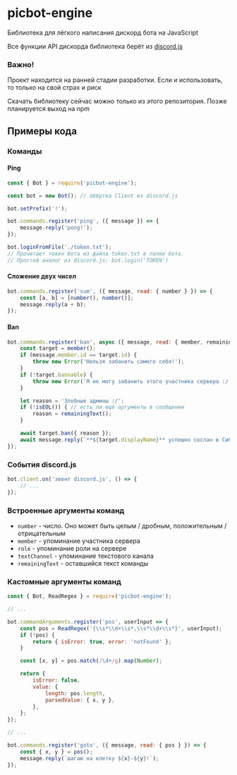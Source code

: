 # picbot-engine

Библиотека для лёгкого написания дискорд бота на JavaScript

Все функции API дискорда библиотека берёт из [discord.js](https://github.com/discordjs/discord.js)

### Важно!

Проект находится на ранней стадии разработки. Если и использовать, то только на свой страх и риск

Скачать библиотеку сейчас можно только из *этого* репозитория. Позже планируется выход на npm

## Примеры кода

### Команды

#### Ping

```js
const { Bot } = require('picbot-engine');

const bot = new Bot(); // обёртка Client из discord.js

bot.setPrefix('!');

bot.commands.register('ping', ({ message }) => {
    message.reply('pong!');
});

bot.loginFromFile('./token.txt');
// Прочитает токен бота из файла token.txt в папке бота.
// Простой аналог из discord.js: bot.login('TOKEN')
```

#### Сложение двух чисел

```js
bot.commands.register('sum', ({ message, read: { number } }) => {
    const [a, b] = [number(), number()];
    message.reply(a + b);
});
```

#### Ban

```js
bot.commands.register('ban', async ({ message, read: { member, remainingText }, isEOL }) => {
    const target = member();
    if (message.member.id == target.id) {
        throw new Error('Нельзя забанить самого себя!');
    }
    if (!target.bannable) {
        throw new Error('Я не могу забанить этого участника сервера :/');
    }

    let reason = 'Злобные админы :/';
    if (!isEOL()) { // есть ли ещё аргументы в сообщении
        reason = remainingText();
    }

    await target.ban({ reason });
    await message.reply(`**${target.displayName}** успешно сослан в Сибирь`);
});
```

### События discord.js

```js
bot.client.on('эвент discord.js', () => {
    // ...
});
```

### Встроенные аргументы команд

* `number` - число. Оно может быть целым / дробным, положительным / отрицательным
* `member` - упоминание участника сервера
* `role` - упоминание роли на сервере
* `textChannel` - упоминание текстового канала
* `remainingText` - оставшийся текст команды

### Кастомные аргументы команд

```js
const { Bot, ReadRegex } = require('picbot-engine');

// ...

bot.commandArguments.register('pos', userInput => {
    const pos = ReadRegex('{\\s*\\d+\\s*,\\s*\\d+\\s*}', userInput);
    if (!pos) {
        return { isError: true, error: 'notFound' };
    }

    const [x, y] = pos.match(/\d+/g).map(Number);

    return {
        isError: false,
        value: {
            length: pos.length,
            parsedValue: { x, y },
        },
    };
});

// ...

bot.commands.register('goto', ({ message, read: { pos } }) => {
    const { x, y } = pos();
    message.reply(`шагаю на клетку ${x}-${y}!`);
});
```
